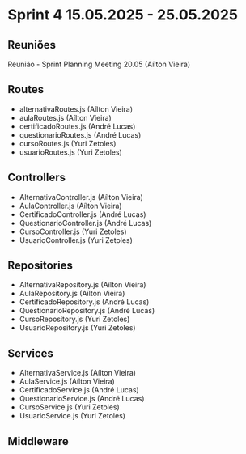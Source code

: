 # Sprint 4 15.05.2025 - 25.05.2025

## Reuniões
Reunião - Sprint Planning Meeting 20.05 (Aílton Vieira)

## Routes
- alternativaRoutes.js (Aílton Vieira)
- aulaRoutes.js (Aílton Vieira)
- certificadoRoutes.js (André Lucas)
- questionarioRoutes.js (André Lucas)
- cursoRoutes.js (Yuri Zetoles)
- usuarioRoutes.js (Yuri Zetoles)

## Controllers
- AlternativaController.js (Aílton Vieira)
- AulaController.js (Aílton Vieira)
- CertificadoController.js (André Lucas)
- QuestionarioController.js (André Lucas)
- CursoController.js (Yuri Zetoles)
- UsuarioController.js (Yuri Zetoles)

## Repositories
- AlternativaRepository.js (Aílton Vieira)
- AulaRepository.js (Aílton Vieira)
- CertificadoRepository.js (André Lucas)
- QuestionarioRepository.js (André Lucas)
- CursoRepository.js (Yuri Zetoles)
- UsuarioRepository.js (Yuri Zetoles)

## Services
- AlternativaService.js (Aílton Vieira)
- AulaService.js (Aílton Vieira)
- CertificadoService.js (André Lucas)
- QuestionarioService.js (André Lucas)
- CursoService.js (Yuri Zetoles)
- UsuarioService.js (Yuri Zetoles)

## Middleware